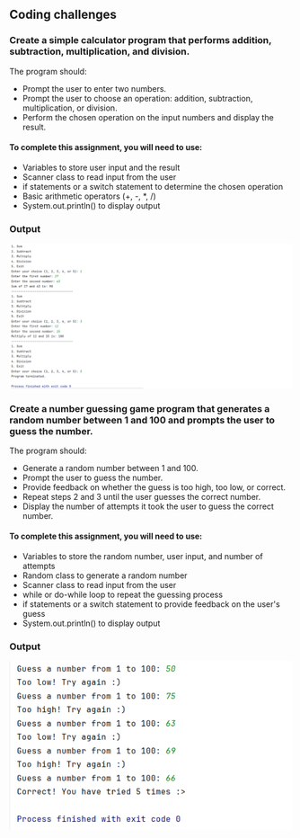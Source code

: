 ## Coding challenges

### Create a simple calculator program that performs addition, subtraction, multiplication, and division.

The program should:
- Prompt the user to enter two numbers.
- Prompt the user to choose an operation: addition, subtraction, multiplication, or division.
- Perform the chosen operation on the input numbers and display the result.

#### To complete this assignment, you will need to use:
- Variables to store user input and the result
- Scanner class to read input from the user
- if statements or a switch statement to determine the chosen operation
- Basic arithmetic operators (+, -, *, /)
- System.out.println() to display output

### Output
![Output](src/assets/calculator.png)


### Create a number guessing game program that generates a random number between 1 and 100 and prompts the user to guess the number.

The program should:
- Generate a random number between 1 and 100.
- Prompt the user to guess the number.
- Provide feedback on whether the guess is too high, too low, or correct.
- Repeat steps 2 and 3 until the user guesses the correct number.
- Display the number of attempts it took the user to guess the correct number.

#### To complete this assignment, you will need to use:
- Variables to store the random number, user input, and number of attempts
- Random class to generate a random number
- Scanner class to read input from the user
- while or do-while loop to repeat the guessing process
- if statements or a switch statement to provide feedback on the user's guess
- System.out.println() to display output

### Output
![Output](src/assets/guess.png)

